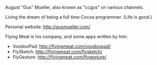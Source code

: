 


August "Gus" Mueller, also known as "ccgus" on various channels.

Living the dream of being a full time Cocoa programmer.  (Life is good.)

Personal website: http://gusmueller.com/

Flying Meat is his company, and some apps written by him:

 - VoodooPad: http://flyingmeat.com/voodoopad/
 - FlySketch: http://flyingmeat.com/flysketch/
 - FlyGesture: http://flyingmeat.com/flygesture/
